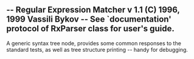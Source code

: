 -- Regular Expression Matcher v 1.1 (C) 1996, 1999 Vassili Bykov
-- See `documentation' protocol of RxParser class for user's guide.
--
A generic syntax tree node, provides some common responses to the standard tests, as well as tree structure printing -- handy for debugging.